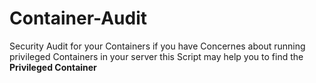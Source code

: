 # Container-Audit
Security Audit for your Containers 
if you have Concernes about running privileged Containers in your server this Script may help you to find the **Privileged Container**
